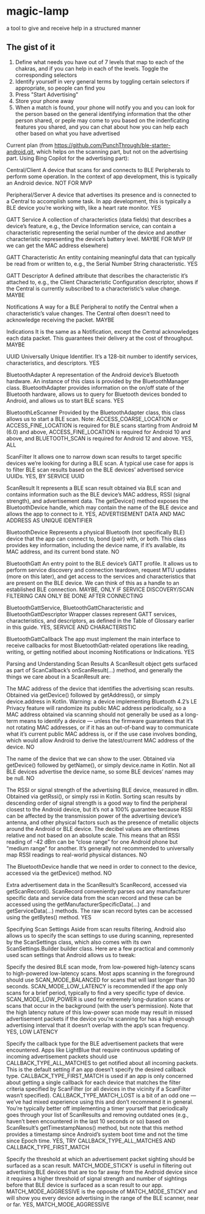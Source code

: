# magic-lamp
a tool to give and receive help in a structured manner

## The gist of it
1. Define what needs you have out of 7 levels that map to each of the chakras, and if you can help in each of the levels. Toggle the corresponding selectors
2. Identify yourself in very general terms by toggling certain selectors if appropriate, so people can find you
3. Press "Start Advertising"
4. Store your phone away
5. When a match is found, your phone will notify you and you can look for the person based on the general identifying information that the other person shared, or peple may come to you based on the indenficating features you shared, and you can chat about how you can help each other based on what you have advertised

Current plan (from https://github.com/PunchThrough/ble-starter-android.git, which helps on the scanning part, but not on the advertising part. Using Bing Copilot for the advertising part):

Central/Client
A device that scans for and connects to BLE Peripherals to perform some operation. In the context of app development, this is typically an Android device.
NOT FOR MVP

Peripheral/Server
A device that advertises its presence and is connected to a Central to accomplish some task. In app development, this is typically a BLE device you’re working with, like a heart rate monitor.
YES

GATT Service
A collection of characteristics (data fields) that describes a device’s feature, e.g., the Device Information service, can contain a characteristic representing the serial number of the device and another characteristic representing the device’s battery level.
MAYBE FOR MVP (If we can get the MAC address elsewhere)

GATT Characteristic
An entity containing meaningful data that can typically be read from or written to, e.g., the Serial Number String characteristic.
YES

GATT Descriptor
A defined attribute that describes the characteristic it’s attached to, e.g., the Client Characteristic Configuration descriptor, shows if the Central is currently subscribed to a characteristic’s value change.
MAYBE

Notifications
A way for a BLE Peripheral to notify the Central when a characteristic’s value changes. The Central often doesn’t need to acknowledge receiving the packet.
MAYBE

Indications
It is the same as a Notification, except the Central acknowledges each data packet. This guarantees their delivery at the cost of throughput.
MAYBE

UUID
Universally Unique Identifier. It’s a 128-bit number to identify services, characteristics, and descriptors.
YES

BluetoothAdapter
A representation of the Android device’s Bluetooth hardware. An instance of this class is provided by the BluetoothManager class. BluetoothAdapter provides information on the on/off state of the Bluetooth hardware, allows us to query for Bluetooth devices bonded to Android, and allows us to start BLE scans.
YES

BluetoothLeScanner
Provided by the BluetoothAdapter class, this class allows us to start a BLE scan.
Note: ACCESS_COARSE_LOCATION or ACCESS_FINE_LOCATION is required for BLE scans starting from Android M (6.0) and above, ACCESS_FINE_LOCATION is required for Android 10 and above, and BLUETOOTH_SCAN is required for Android 12 and above.
YES, ALL

ScanFilter
It allows one to narrow down scan results to target specific devices we’re looking for during a BLE scan. A typical use case for apps is to filter BLE scan results based on the BLE devices’ advertised service UUIDs.
YES, BY SERVICE UUID

ScanResult
It represents a BLE scan result obtained via BLE scan and contains information such as the BLE device’s MAC address, RSSI (signal strength), and advertisement data. The getDevice() method exposes the BluetoothDevice handle, which may contain the name of the BLE device and allows the app to connect to it.
YES, ADVERTISEMENT DATA AND MAC ADDRESS AS UNIQUE IDENTIFIER

BluetoothDevice
Represents a physical Bluetooth (not specifically BLE) device that the app can connect to, bond (pair) with, or both. This class provides key information, including the device name, if it’s available, its MAC address, and its current bond state.
NO

BluetoothGatt
An entry point to the BLE device’s GATT profile. It allows us to perform service discovery and connection teardown, request MTU updates (more on this later), and get access to the services and characteristics that are present on the BLE device. We can think of this as a handle to an established BLE connection.
MAYBE, ONLY IF SERVICE DISCOVERY/SCAN FILTERING CAN ONLY BE DONE AFTER CONNECTING

BluetoothGattService, BluetoothGattCharacteristic and BluetoothGattDescriptor
Wrapper classes represent GATT services, characteristics, and descriptors, as defined in the Table of Glossary earlier in this guide.
YES, SERVICE AND CHARACTERISTIC

BluetoothGattCallback
The app must implement the main interface to receive callbacks for most BluetoothGatt-related operations like reading, writing, or getting notified about incoming Notifications or Indications.
YES

Parsing and Understanding Scan Results
A ScanResult object gets surfaced as part of ScanCallback’s onScanResult(...) method, and generally the things we care about in a ScanResult are:

The MAC address of the device that identifies the advertising scan results.
Obtained via getDevice() followed by getAddress(), or simply device.address in Kotlin.
Warning: a device implementing Bluetooth 4.2’s LE Privacy feature will randomize its public MAC address periodically, so a MAC address obtained via scanning should not generally be used as a long-term means to identify a device — unless the firmware guarantees that it’s not rotating MAC addresses, or if it has an out-of-band way to communicate what it’s current public MAC address is, or if the use case involves bonding, which would allow Android to derive the latest/current MAC address of the device.
NO

The name of the device that we can show to the user.
Obtained via getDevice() followed by getName(), or simply device.name in Kotlin. Not all BLE devices advertise the device name, so some BLE devices’ names may be null.
NO

The RSSI or signal strength of the advertising BLE device, measured in dBm.
Obtained via getRssi(), or simply rssi in Kotlin.
Sorting scan results by descending order of signal strength is a good way to find the peripheral closest to the Android device, but it’s not a 100% guarantee because RSSI can be affected by the transmission power of the advertising device’s antenna, and other physical factors such as the presence of metallic objects around the Android or BLE device.
The decibel values are oftentimes relative and not based on an absolute scale. This means that an RSSI reading of -42 dBm can be “close range” for one Android phone but “medium range” for another. It’s generally not recommended to universally map RSSI readings to real-world physical distances.
NO

The BluetoothDevice handle that we need in order to connect to the device, accessed via the getDevice() method.
NO

Extra advertisement data in the ScanResult’s ScanRecord, accessed via getScanRecord().
ScanRecord conveniently parses out any manufacturer specific data and service data from the scan record and these can be accessed using the getManufacturerSpecificData(...) and getServiceData(...) methods.
The raw scan record bytes can be accessed using the getBytes() method.
YES

Specifying Scan Settings
Aside from scan results filtering, Android also allows us to specify the scan settings to use during scanning, represented by the ScanSettings class, which also comes with its own ScanSettings.Builder builder class. Here are a few practical and commonly used scan settings that Android allows us to tweak:

Specify the desired BLE scan mode, from low-powered high-latency scans to high-powered low-latency scans.
Most apps scanning in the foreground should use SCAN_MODE_BALANCED for scans that will last longer than 30 seconds.
SCAN_MODE_LOW_LATENCY is recommended if the app only scans for a brief period, typically to find a very specific type of device.
SCAN_MODE_LOW_POWER is used for extremely long-duration scans or scans that occur in the background (with the user’s permission). Note that the high latency nature of this low-power scan mode may result in missed advertisement packets if the device you’re scanning for has a high enough advertising interval that it doesn’t overlap with the app’s scan frequency.
YES, LOW LATENCY

Specify the callback type for the BLE advertisement packets that were encountered.
Apps like LightBlue that require continuous updating of incoming advertisement packets should use CALLBACK_TYPE_ALL_MATCHES to get notified about all incoming packets. This is the default setting if an app doesn’t specify the desired callback type.
CALLBACK_TYPE_FIRST_MATCH is used if an app is only concerned about getting a single callback for each device that matches the filter criteria specified by ScanFilter (or all devices in the vicinity if a ScanFilter wasn’t specified). 
CALLBACK_TYPE_MATCH_LOST is a bit of an odd one — we’ve had mixed experience using this and don’t recommend it in general. You’re typically better off implementing a timer yourself that periodically goes through your list of ScanResults and removing outdated ones (e.g., haven’t been encountered in the last 10 seconds or so) based on ScanResult’s getTimestampNanos() method, but note that this method provides a timestamp since Android’s system boot time and not the time since Epoch time.
YES, TRY CALLBACK_TYPE_ALL_MATCHES AND CALLBACK_TYPE_FIRST_MATCH

Specify the threshold at which an advertisement packet sighting should be surfaced as a scan result.
MATCH_MODE_STICKY is useful in filtering out advertising BLE devices that are too far away from the Android device since it requires a higher threshold of signal strength and number of sightings before that BLE device is surfaced as a scan result to our app.
MATCH_MODE_AGGRESSIVE is the opposite of MATCH_MODE_STICKY and will show you every device advertising in the range of the BLE scanner, near or far.
YES, MATCH_MODE_AGGRESSIVE
